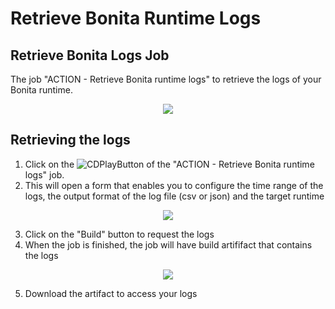 # Retrieve Bonita Runtime Logs

## Retrieve Bonita Logs Job
The job "ACTION - Retrieve Bonita runtime logs" to retrieve the logs of your Bonita runtime.

<div style="text-align:center">
    <img src="cloud/images/master/RetrieveLogsEntryPoint.png"> 
</div>

## Retrieving the logs
1. Click on the ![CDPlayButton](images/JenkinsPlayButton.png) of the "ACTION - Retrieve Bonita runtime logs" job.
2. This will open a form that enables you to configure the time range of the logs, the output format of the log file (csv or json) and  the target runtime

<div style="text-align:center">
    <img src="cloud/images/master/ProdBuildForm.png"> 
</div>

3. Click on the "Build" button to request the logs
4. When the job is finished, the job will have build artififact that contains the logs

<div style="text-align:center">
    <img src="cloud/images/master/LogsArtifact.png"> 
</div>

5. Download the artifact to access your logs
